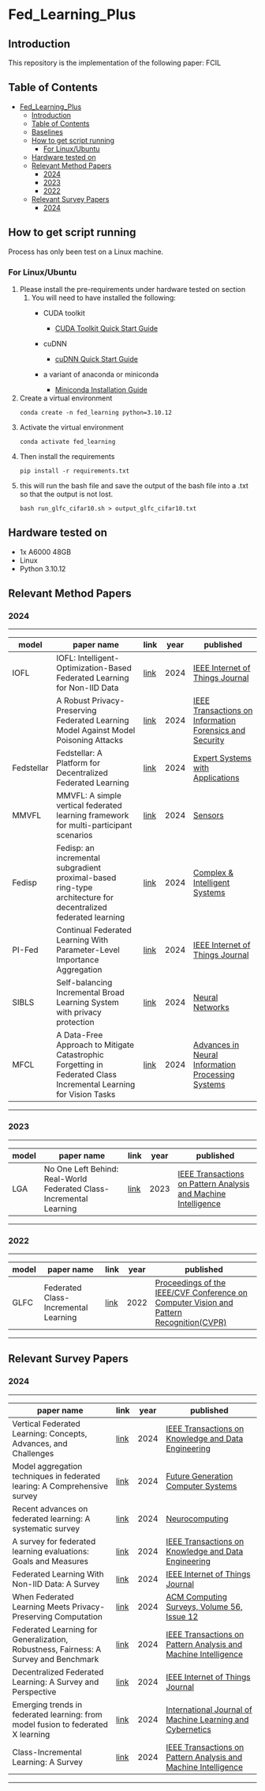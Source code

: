 # Fed_Learning_Plus

## Introduction

This repository is the implementation of the following paper: FCIL

## Table of Contents

<!-- TOC -->

- [Fed\_Learning\_Plus](#fed_learning_plus)
  - [Introduction](#introduction)
  - [Table of Contents](#table-of-contents)
  - [Baselines](#baselines)
  - [How to get script running](#how-to-get-script-running)
    - [For Linux/Ubuntu](#for-linuxubuntu)
  - [Hardware tested on](#hardware-tested-on)
  - [Relevant Method Papers](#relevant-method-papers)
    - [2024](#2024)
    - [2023](#2023)
    - [2022](#2022)
  - [Relevant Survey Papers](#relevant-survey-papers)
    - [2024](#2024-1)

<!-- /TOC -->


## How to get script running

Process has only been test on a Linux machine.

### For Linux/Ubuntu

1. Please install the pre-requirements under hardware tested on section
   1. You will need to have installed the following:
      - CUDA toolkit

        - [CUDA Toolkit Quick Start Guide](https://docs.nvidia.com/cuda/cuda-quick-start-guide/index.html#linux)
      - cuDNN

        - [cuDNN Quick Start Guide](https://docs.nvidia.com/deeplearning/cudnn/support-resources/index.html)
      - a variant of anaconda or miniconda

        - [Miniconda Installation Guide](https://docs.anaconda.com/miniconda/miniconda-install/)
2. Create a virtual environment
   ```
   conda create -n fed_learning python=3.10.12
   ```
3. Activate the virtual environment
   ```
   conda activate fed_learning
   ```
4. Then install the requirements
   ```
   pip install -r requirements.txt
   ```
5. this will run the bash file and save the output of the bash file into a .txt so that the output is not lost.
   ```
   bash run_glfc_cifar10.sh > output_glfc_cifar10.txt
   ```

## Hardware tested on

- 1x A6000 48GB
- Linux
- Python 3.10.12

## Relevant Method Papers

### 2024

---


| model      | paper name                                                                                                        | link                                                                                                                                                                                | year | published                                                                                                                 |
| ------------ | ------------------------------------------------------------------------------------------------------------------- | ------------------------------------------------------------------------------------------------------------------------------------------------------------------------------------- | ------ | --------------------------------------------------------------------------------------------------------------------------- |
| IOFL       | IOFL: Intelligent-Optimization-Based Federated Learning for Non-IID Data                                          | [link](https://ieeexplore.ieee.org/abstract/document/10400794?casa_token=Cc6el4Ty9RIAAAAA:UJ-Z7a0CkS9QrLOHvOYkosvioBWM3xZV4kWxbcmv6S7FOFVEC7jB4FNq5iexWQXMJ0hNKvgj9Zx5)             | 2024 | [IEEE Internet of Things Journal](https://ieeexplore.ieee.org/xpl/RecentIssue.jsp?punumber=6488907)                       |
|            | A Robust Privacy-Preserving Federated Learning Model Against Model Poisoning Attacks                              | [link](https://ieeexplore.ieee.org/abstract/document/10574838?casa_token=HmEpfwp55EAAAAAA:MWDRa0eG0JIoNr9asCy0Yn5jRojXdW7MM3rVIlUVb8ZANt-vcBN772rdtV8bFAF3-LzOBMiFitmh)             | 2024 | [IEEE Transactions on Information Forensics and Security](https://ieeexplore.ieee.org/xpl/RecentIssue.jsp?punumber=10206) |
| Fedstellar | Fedstellar: A Platform for Decentralized Federated Learning                                                       | [link](https://)                                                                                                                                                                    | 2024 | [Expert Systems with Applications](https://www.sciencedirect.com/journal/expert-systems-with-applications)                |
| MMVFL      | MMVFL: A simple vertical federated learning framework for multi-participant scenarios                             | [link](https://www.mdpi.com/1424-8220/24/2/619)                                                                                                                                     | 2024 | [Sensors](https://www.mdpi.com/journal/sensors/sections/sensornetworks)                                                   |
| Fedisp     | Fedisp: an incremental subgradient proximal-based ring-type architecture for decentralized federated learning     | [link](https://link.springer.com/article/10.1007/s40747-023-01272-4)                                                                                                                | 2024 | [Complex & Intelligent Systems](https://link.springer.com/journal/40747)                                                  |
| PI-Fed     | Continual Federated Learning With Parameter-Level Importance Aggregation                                          | [link](https://ieeexplore.ieee.org/abstract/document/10628095?casa_token=hNCao18hEsMAAAAA:snOdv4MtYydq5MKlptgTF5amoSLrZk4KiMtmaXG9HTclO4N1nU5XQnwsBYTAJ4ooPwVHot50jPHO)             | 2024 | [IEEE Internet of Things Journal](https://ieeexplore.ieee.org/xpl/RecentIssue.jsp?punumber=6488907)                       |
| SIBLS      | Self-balancing Incremental Broad Learning System with privacy protection                                          | [link](https://www.sciencedirect.com/science/article/pii/S0893608024003605?casa_token=sVP6Xgs-mA8AAAAA:FrCNBFOg6YoZAhZ3uAyIr8gp9iDiUURadnsOggPJhwMH2gU5UIkGOrkhsrxj-buRo9n5a5JaeLk) | 2024 | [Neural Networks](https://www.sciencedirect.com/journal/neural-networks)                                                  |
| MFCL       | A Data-Free Approach to Mitigate Catastrophic Forgetting in Federated Class Incremental Learning for Vision Tasks | [link](https://proceedings.neurips.cc/paper_files/paper/2023/file/d160ea01902c33e30660851dfbac5980-Paper-Conference.pdf)                                                            | 2024 | [Advances in Neural Information Processing Systems](https://)                                                             |

---

### 2023

---


| model | paper name                                                          | link                                                                                                                                                                    | year | published                                                                                                                           |
| ------- | --------------------------------------------------------------------- | ------------------------------------------------------------------------------------------------------------------------------------------------------------------------- | ------ | ------------------------------------------------------------------------------------------------------------------------------------- |
| LGA   | No One Left Behind: Real-World Federated Class-Incremental Learning | [link](https://ieeexplore.ieee.org/abstract/document/10323204?casa_token=H07ZQJFzGaIAAAAA:FdRABpDLNCqXuGlXvv69esNHakxdlmgxbbWjjx-JCl9IrJZmLrxZOJFksRVeloDUtgPxE7_bocU4) | 2023 | [IEEE Transactions on Pattern Analysis and Machine Intelligence](https://ieeexplore.ieee.org/xpl/RecentIssue.jsp?punumber=34)<br /> |

---

### 2022

---


| model | paper name                           | link                                     | year | published                                                                                                                                                                                                     |
| ------- | -------------------------------------- | ------------------------------------------ | ------ | --------------------------------------------------------------------------------------------------------------------------------------------------------------------------------------------------------------- |
| GLFC  | Federated Class-Incremental Learning | [link](https://arxiv.org/pdf/2203.11473) | 2022 | [Proceedings of the IEEE/CVF Conference on Computer Vision and Pattern Recognition(CVPR)](https://openaccess.thecvf.com/content/CVPR2022/html/Dong_Federated_Class-Incremental_Learning_CVPR_2022_paper.html) |

---

## Relevant Survey Papers

### 2024

---


| paper name                                                                          | link                                                                                                                                                                                | year | published                                                                                                                     |
| ------------------------------------------------------------------------------------- | ------------------------------------------------------------------------------------------------------------------------------------------------------------------------------------- | ------ | ------------------------------------------------------------------------------------------------------------------------------- |
| Vertical Federated Learning: Concepts, Advances, and Challenges                     | [link](https://ieeexplore.ieee.org/abstract/document/10415268https:/)                                                                                                               | 2024 | [IEEE Transactions on Knowledge and Data Engineering](https://ieeexplore.ieee.org/xpl/RecentIssue.jsp?punumber=69)            |
| Model aggregation techniques in federated learing: A Comprehensive survey           | [link](https://www.sciencedirect.com/science/article/pii/S0167739X23003333)                                                                                                         | 2024 | [Future Generation Computer Systems](https://www.sciencedirect.com/journal/future-generation-computer-systems)                |
| Recent advances on federated learning: A systematic survey                          | [link](https://www.sciencedirect.com/science/article/pii/S0925231224007902?casa_token=bM_vSCicnyAAAAAA:EPUhnL8yl0QPnc2BGipimqc3z3tDWrW6ewb6UhNfEjI82R8ZJcrC1JEgLWyYkCpxQWXxNwm7o68) | 2024 | [Neurocomputing](https://www.sciencedirect.com/journal/neurocomputing)                                                        |
| A survey for federated learning evaluations: Goals and Measures                     | [link](https://ieeexplore.ieee.org/abstract/document/10480259?casa_token=NGQf0Kpx67AAAAAA:pNnaoo4l7ksJu0lUgJmMTJIM0boh8Una19QWGnpk53Bw59WR4ZhiS59AAz-xT8HHcBhiwKxPMr8L)             | 2024 | [IEEE Transactions on Knowledge and Data Engineering](https://ieeexplore.ieee.org/xpl/RecentIssue.jsp?punumber=69)            |
| Federated Learning With Non-IID Data: A Survey                                      | [link](https://ieeexplore.ieee.org/abstract/document/10468591?casa_token=hIokwbbxd2QAAAAA:AB37pCmD_TLwBbT1TUm7vwu-QRuu4XYAAJW3BpP3P_dY1PGT9fKnq0NsgWh1f18KcQMMgvPQRvNz)             | 2024 | [IEEE Internet of Things Journal](https://ieeexplore.ieee.org/xpl/RecentIssue.jsp?punumber=6488907)                           |
| When Federated Learning Meets Privacy-Preserving Computation                        | [link](https://dl.acm.org/doi/full/10.1145/3679013?casa_token=kSegkmGSJLAAAAAA%3AkwZRVc1ZgDKWwuDBXem_xyP0MsL-EuuJ3BCKxgCj5c2zAHFviQt1vUZ6b0f8H_kMmcqLxXQw-si7)                      | 2024 | [ACM Computing Surveys, Volume 56, Issue 12](https://dl.acm.org/toc/csur/2024/56/12)                                          |
| Federated Learning for Generalization, Robustness, Fairness: A Survey and Benchmark | [link](https://ieeexplore.ieee.org/abstract/document/10571602?casa_token=3C52LwtXk4oAAAAA:y_ogDDU-FP8ZUlGfQvNGJA5fEhavLVJElFS_tX_kC8PjDlhvcXDGRdproFgWKZD7wgm6tg4gDWnb)             | 2024 | [IEEE Transactions on Pattern Analysis and Machine Intelligence](https://ieeexplore.ieee.org/xpl/RecentIssue.jsp?punumber=34) |
| Decentralized Federated Learning: A Survey and Perspective                          | [link](https://ieeexplore.ieee.org/abstract/document/10542323?casa_token=-rjp4ddD8bwAAAAA:_tQw3V15mf16V30nSjFi_uGEgPQCIOgSYcNyOE322fc8dFBTJgzwOhgvEMJ2JpFCeIU9Jv9rBTXa)             | 2024 | [IEEE Internet of Things Journal](https://ieeexplore.ieee.org/xpl/RecentIssue.jsp?punumber=6488907)                           |
| Emerging trends in federated learning: from model fusion to federated X learning    | [link](https://link.springer.com/article/10.1007/s13042-024-02119-1)                                                                                                                | 2024 | [International Journal of Machine Learning and Cybernetics](https://link.springer.com/journal/13042)                          |
| Class-Incremental Learning: A Survey                                                | [link](https://ieeexplore.ieee.org/abstract/document/10599804?casa_token=RjdcdVGTr-cAAAAA:6Sjf9d0JJAUoGmwWQNZdTtVEtbQXrjlPMien4cTTWd9-pQCEctsMHhTnUaygdW4_uN9jJusbzscN)             | 2024 | [IEEE Transactions on Pattern Analysis and Machine Intelligence](https://ieeexplore.ieee.org/xpl/RecentIssue.jsp?punumber=34) |

---
